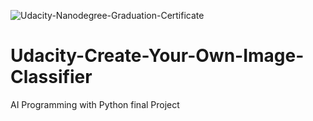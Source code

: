 ![Udacity-Nanodegree-Graduation-Certificate](https://user-images.githubusercontent.com/95031660/220040984-42d33373-8234-4cc9-abcf-ca42b01b1496.png)
# Udacity-Create-Your-Own-Image-Classifier
AI Programming with Python final Project
